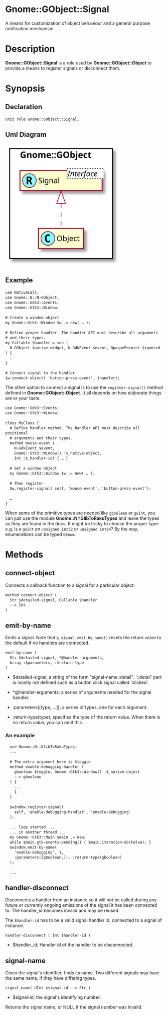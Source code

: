 Gnome::GObject::Signal
======================

A means for customization of object behaviour and a general purpose notification mechanism

Description
===========

**Gnome::GObject::Signal** is a role used by **Gnome::GObject::Object** to provide a means to register signals or disconnect them.

Synopsis
========

Declaration
-----------

    unit role Gnome::GObject::Signal;

Uml Diagram
-----------

![](plantuml/Signal.svg)

Example
-------

    use NativeCall;
    use Gnome::N::N-GObject;
    use Gnome::Gdk3::Events;
    use Gnome::Gtk3::Window;

    # Create a window object
    my Gnome::Gtk3::Window $w .= new( … );

    # Define proper handler. The handler API must describe all arguments
    # and their types.
    my Callable $handler = sub (
      N-GObject $native-widget, N-GdkEvent $event, OpaquePointer $ignored
    ) {
      …
    }

    # Connect signal to the handler.
    $w.connect-object( 'button-press-event', $handler);

The other option to connect a signal is to use the `register-signal()` method defined in **Gnome::GObject::Object**. It all depends on how elaborate things are or your taste.

    use Gnome::Gdk3::Events;
    use Gnome::Gtk3::Window;

    class MyClass {
      # Define handler method. The handler API must describe all positional
      # arguments and their types.
      method mouse-event (
        N-GdkEvent $event,
        Gnome::Gtk3::Window() :$_native-object,
        Int :$_handler-id) { … }

      # Get a window object
      my Gnome::Gtk3::Window $w .= new( … );

      # Then register
      $w.register-signal( self, 'mouse-event', 'button-press-event');

      …
    }

When some of the primitive types are needed like `gboolean` or `guint`, you can just use the module **Gnome::N::GlibToRakuTypes** and leave the types as they are found in the docs. It might be tricky to choose the proper type: e.g. is a `guint` an `unsigned int32` or `unsigned int64`? By the way, enumerations can be typed `GEnum`.

Methods
=======

connect-object
--------------

Connects a callback function to a signal for a particular object.

    method connect-object (
      Str $detailed-signal, Callable $handler
      --> Int
    )

emit-by-name
------------

Emits a signal. Note that `g_signal_emit_by_name()` resets the return value to the default if no handlers are connected.

    emit-by-name (
      Str $detailed-signal, *@handler-arguments,
      Array :$parameters, :$return-type
    )

  * $detailed-signal; a string of the form "signal-name::detail". '::detail' part is mostly not defined such as a button click signal called 'clicked'.

  * *@handler-arguments; a series of arguments needed for the signal handler.

  * :parameters([type, ...]); a series of types, one for each argument.

  * :return-type(type); specifies the type of the return value. When there is no return value, you can omit this.

### An example

      use Gnome::N::GlibToRakuTypes;
      ...

      # The extra argument here is $toggle
      method enable-debugging-handler (
        gboolean $toggle, Gnome::Gtk3::Window() :$_native-object
        --> gboolean
      ) {
        ...
        1
      }

      $window.register-signal(
        self, 'enable-debugging-handler', 'enable-debugging'
      );

      ... loop started ...
      ... in another thread ...
      my Gnome::Gtk3::Main $main .= new;
      while $main.gtk-events-pending() { $main.iteration-do(False); }
      $window.emit-by-name(
        'enable-debugging', 1,
        :parameters([gboolean,]), :return-type(gboolean)
      );

      ...

handler-disconnect
------------------

Disconnects a handler from an instance so it will not be called during any future or currently ongoing emissions of the signal it has been connected to. The handler_id becomes invalid and may be reused.

The `$handler-id` has to be a valid signal handler id, connected to a signal of instance.

    handler-disconnect ( Int $handler-id )

  * $handler_id; Handler id of the handler to be disconnected.

signal-name
-----------

Given the signal's identifier, finds its name. Two different signals may have the same name, if they have differing types.

    signal-name( UInt $signal-id --> Str )

  * $signal-id; the signal's identifying number.

Returns the signal name, or NULL if the signal number was invalid.

